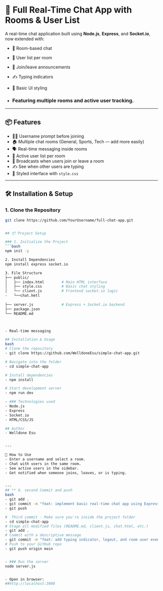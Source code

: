 # 💬 Full Real-Time Chat App with Rooms & User List

A real-time chat application built using **Node.js**, **Express**, and **Socket.io**, now extended with:
- 🔐 Room-based chat
- 👥 User list per room
- 🔔 Join/leave announcements
- ✍️ Typing indicators
- 🎨 Basic UI styling

- ### Featuring multiple rooms and active user tracking.

---

## 📦 Features
- 🧍‍♂️ Username prompt before joining
- 🏠 Multiple chat rooms (General, Sports, Tech — add more easily)
- 🗣️ Real-time messaging inside rooms
- 👥 Active user list per room
- 🔔 Broadcasts when users join or leave a room
- ✍️ See when other users are typing
- 📃 Styled interface with `style.css`
---

## 🛠 Installation & Setup

### 1. Clone the Repository

```bash
git clone https://github.com/YourUsername/full-chat-app.git


## 📦 Project Setup

### 1. Initialize the Project
```bash
npm init -y

2. Install Dependencies
npm install express socket.io

3. File Structure
├── public/
│   ├── index.html        # Main HTML interface
│   ├── style.css         # Basic chat styling
│   └── client.js         # Frontend socket.io logic
-   └──chat.hmtl
    
├── server.js             # Express + Socket.io backend
├── package.json
└── README.md



- Real-time messaging

## Installation & Usage
bash
# Clone the repository
- git clone https://github.com/WelldoneEsu/simple-chat-app.git

# Navigate into the folder
- cd simple-chat-app

# Install dependencies
- npm install

# Start development server
- npm run dev

- ### Technologies used
- Node.js
- Express
- Socket.io
- HTML/CSS/JS

## Author
- Welldone Esu


---

💬 How to Use
- Enter a username and select a room.
- Chat with users in the same room.
- See active users in the sidebar.
- Get notified when someone joins, leaves, or is typing. 


---
## ** 6. second Commit and push
bash
- git add .
- git commit -m "feat: implement basic real-time chat app using Express and Socket.io"
- git push

#  Third commit - Make sure you're inside the project folder
- cd simple-chat-app
# Stage all modified files (README.md, client.js, chat.html, etc.)
- git add .
# Commit with a descriptive message
- git commit -m "feat: add typing indicator, logout, and room user events; docs: update README"
# Push to your GitHub repo
- git push origin main


- ### Run the server
node server.js


- Open in browser:
##http://localhost:3000